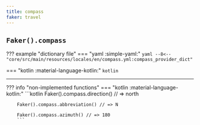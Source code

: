 ```yaml
---
title: compass
faker: travel
---
```


## `Faker().compass`

??? example "dictionary file"
    === "yaml :simple-yaml:"
        ```yaml
        --8<-- "core/src/main/resources/locales/en/compass.yml:compass_provider_dict"
        ```

=== "kotlin :material-language-kotlin:"
    ```kotlin
    ```

---

??? info "non-implemented functions"
    === "kotlin :material-language-kotlin:"
        ```kotlin
        Faker().compass.direction() // => north

        Faker().compass.abbreviation() // => N

        Faker().compass.azimuth() // => 180
        ```
